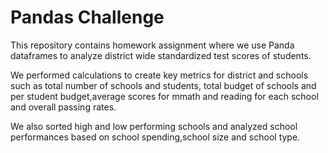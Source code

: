 # Pandas Challenge

This repository contains homework assignment where we use Panda  dataframes to analyze district wide standardized test scores of students.

We performed calculations to create key metrics for district and schools such as total number of schools and students, total budget of schools and per student budget,average scores for mmath and reading for each school and overall passing rates.

We also sorted high and low performing schools and analyzed school performances based on school spending,school size and school type.
